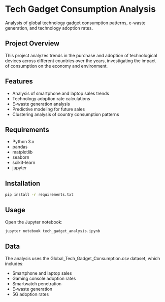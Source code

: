 # Tech Gadget Consumption Analysis

Analysis of global technology gadget consumption patterns, e-waste generation, and technology adoption rates.

## Project Overview
This project analyzes trends in the purchase and adoption of technological devices across different countries over the years, investigating the impact of consumption on the economy and environment.

## Features
- Analysis of smartphone and laptop sales trends
- Technology adoption rate calculations
- E-waste generation analysis
- Predictive modeling for future sales
- Clustering analysis of country consumption patterns

## Requirements
- Python 3.x
- pandas
- matplotlib
- seaborn
- scikit-learn
- jupyter

## Installation
```bash
pip install -r requirements.txt
```

## Usage
Open the Jupyter notebook:
```bash
jupyter notebook tech_gadget_analysis.ipynb
```

## Data
The analysis uses the Global_Tech_Gadget_Consumption.csv dataset, which includes:
- Smartphone and laptop sales
- Gaming console adoption rates
- Smartwatch penetration
- E-waste generation
- 5G adoption rates